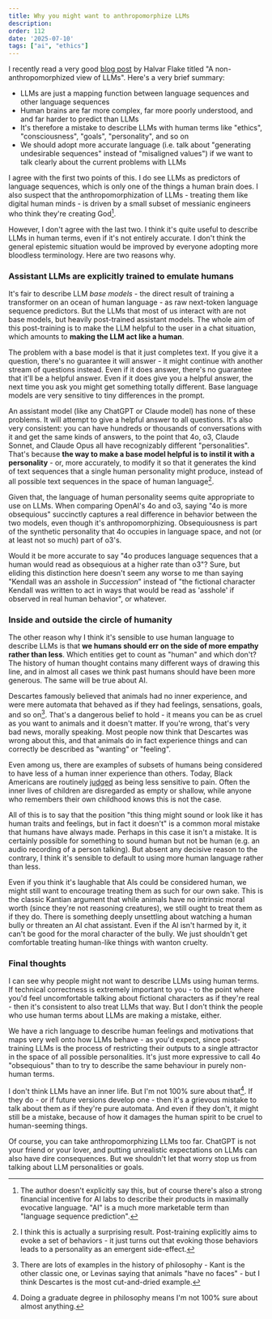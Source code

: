 ```yaml
---
title: Why you might want to anthropomorphize LLMs
description: 
order: 112
date: '2025-07-10'
tags: ["ai", "ethics"]
---
```


I recently read a very good [blog post](https://addxorrol.blogspot.com/2025/07/a-non-anthropomorphized-view-of-llms.html) by Halvar Flake titled "A non-anthropomorphized view of LLMs". Here's a very brief summary:

- LLMs are just a mapping function between language sequences and other language sequences
- Human brains are far more complex, far more poorly understood, and and far harder to predict than LLMs
- It's therefore a mistake to describe LLMs with human terms like "ethics", "consciousness", "goals", "personality", and so on
- We should adopt more accurate language (i.e. talk about "generating undesirable sequences" instead of "misaligned values") if we want to talk clearly about the current problems with LLMs

I agree with the first two points of this. I do see LLMs as predictors of language sequences, which is only one of the things a human brain does. I also suspect that the anthropomorphization of LLMs - treating them like digital human minds - is driven by a small subset of messianic engineers who think they're creating God[^1].

However, I don't agree with the last two. I think it's quite useful to describe LLMs in human terms, even if it's not entirely accurate. I don't think the general epistemic situation would be improved by everyone adopting more bloodless terminology. Here are two reasons why.

### Assistant LLMs are explicitly trained to emulate humans

It's fair to describe LLM _base models_ - the direct result of training a transformer on an ocean of human language - as raw next-token language sequence predictors. But the LLMs that most of us interact with are not base models, but heavily post-trained assistant models. The whole aim of this post-training is to make the LLM helpful to the user in a chat situation, which amounts to **making the LLM act like a human**.

The problem with a base model is that it just completes text. If you give it a question, there's no guarantee it will answer - it might continue with another stream of questions instead. Even if it does answer, there's no guarantee that it'll be a helpful answer. Even if it does give you a helpful answer, the next time you ask you might get something totally different. Base language models are very sensitive to tiny differences in the prompt.

An assistant model (like any ChatGPT or Claude model) has none of these problems. It will attempt to give a helpful answer to all questions. It's also very consistent: you can have hundreds or thousands of conversations with it and get the same kinds of answers, to the point that 4o, o3, Claude Sonnet, and Claude Opus all have recognizably different "personalities". That's because **the way to make a base model helpful is to instil it with a personality** - or, more accurately, to modify it so that it generates the kind of text sequences that a single human personality might produce, instead of all possible text sequences in the space of human language[^2].

Given that, the language of human personality seems quite appropriate to use on LLMs. When comparing OpenAI's 4o and o3, saying "4o is more obsequious" succinctly captures a real difference in behavior between the two models, even though it's anthropomorphizing. Obsequiousness is part of the synthetic personality that 4o occupies in language space, and not (or at least not so much) part of o3's.

Would it be more accurate to say "4o produces language sequences that a human would read as obsequious at a higher rate than o3"? Sure, but eliding this distinction here doesn't seem any worse to me than saying "Kendall was an asshole in _Succession_" instead of "the fictional character Kendall was written to act in ways that would be read as 'asshole' if observed in real human behavior", or whatever.

### Inside and outside the circle of humanity

The other reason why I think it's sensible to use human language to describe LLMs is that **we humans should err on the side of more empathy rather than less**. Which entities get to count as "human" and which don't? The history of human thought contains many different ways of drawing this line, and in almost all cases we think past humans should have been more generous. The same will be true about AI.

Descartes famously believed that animals had no inner experience, and were mere automata that behaved as if they had feelings, sensations, goals, and so on[^3]. That's a dangerous belief to hold - it means you can be as cruel as you want to animals and it doesn't matter. If you're wrong, that's very bad news, morally speaking. Most people now think that Descartes was wrong about this, and that animals do in fact experience things and can correctly be described as "wanting" or "feeling".

Even among us, there are examples of subsets of humans being considered to have less of a human inner experience than others. Today, Black Americans are routinely [judged](https://pmc.ncbi.nlm.nih.gov/articles/PMC4843483/) as being less sensitive to pain. Often the inner lives of children are disregarded as empty or shallow, while anyone who remembers their own childhood knows this is not the case. 

All of this is to say that the position "this thing might sound or look like it has human traits and feelings, but in fact it doesn't" is a common moral mistake that humans have always made. Perhaps in this case it isn't a mistake. It is certainly possible for something to sound human but not be human (e.g. an audio recording of a person talking). But absent any decisive reason to the contrary, I think it's sensible to default to using more human language rather than less.

Even if you think it's laughable that AIs could be considered human, we might still want to encourage treating them as such for our own sake. This is the classic Kantian argument that while animals have no intrinsic moral worth (since they're not reasoning creatures), we still ought to treat them as if they do. There is something deeply unsettling about watching a human bully or threaten an AI chat assistant. Even if the AI isn't harmed by it, it can't be good for the moral character of the bully. We just shouldn't get comfortable treating human-like things with wanton cruelty.

### Final thoughts

I can see why people might not want to describe LLMs using human terms. If technical correctness is extremely important to you - to the point where you'd feel uncomfortable talking about fictional characters as if they're real - then it's consistent to also treat LLMs that way. But I don't think the people who use human terms about LLMs are making a mistake, either.

We have a rich language to describe human feelings and motivations that maps very well onto how LLMs behave - as you'd expect, since post-training LLMs is the process of restricting their outputs to a single attractor in the space of all possible personalities. It's just more expressive to call 4o "obsequious" than to try to describe the same behaviour in purely non-human terms.

I don't think LLMs have an inner life. But I'm not 100% sure about that[^4]. If they do - or if future versions develop one - then it's a grievous mistake to talk about them as if they're pure automata. And even if they don't, it might still be a mistake, because of how it damages the human spirit to be cruel to human-seeming things.

Of course, you can take anthropomorphizing LLMs too far. ChatGPT is not your friend or your lover, and putting unrealistic expectations on LLMs can also have dire consequences. But we shouldn't let that worry stop us from talking about LLM personalities or goals.


[^1]: The author doesn't explicitly say this, but of course there's also a strong financial incentive for AI labs to describe their products in maximally evocative language. "AI" is a much more marketable term than "language sequence prediction".

[^2]: I think this is actually a surprising result. Post-training explicitly aims to evoke a set of behaviors - it just turns out that evoking those behaviors leads to a personality as an emergent side-effect.

[^3]: There are lots of examples in the history of philosophy - Kant is the other classic one, or Levinas saying that animals "have no faces" - but I think Descartes is the most cut-and-dried example.

[^4]: Doing a graduate degree in philosophy means I'm not 100% sure about almost anything[^5].

[^5]: See, I even qualified that statement!